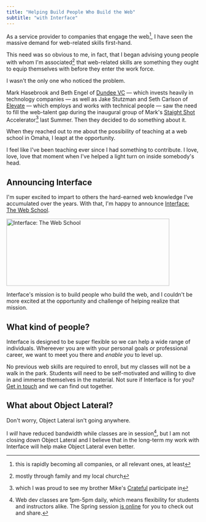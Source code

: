 ```yaml
---
title: "Helping Build People Who Build the Web"
subtitle: "with Interface"
---
```


As a service provider to companies that engage the web[^1], I have seen the massive demand for web-related skills first-hand.

This need was so obvious to me, in fact, that I began advising young people with whom I'm associated[^2] that web-related skills are something they ought to equip themselves with before they enter the work force.

I wasn't the only one who noticed the problem.

Mark Hasebrook and Beth Engel of [Dundee VC][dundee] &mdash; which invests heavily in technology companies &mdash; as well as Jake Stutzman and Seth Carlson of [Elevate][elevate] &mdash; which employs and works with technical people &mdash; saw the need to fill the web-talent gap during the inaugural group of Mark's [Staight Shot][straight-shot] Accelerator[^3] last Summer. Then they decided to do something about it.

When they reached out to me about the possibility of teaching at a web school in Omaha, I leapt at the opportunity.

I feel like I've been teaching ever since I had something to contribute. I love, love, love that moment when I've helped a light turn on inside somebody's head.

## Announcing Interface

I'm super excited to impart to others the hard-earned web knowledge I've accumulated over the years. With that, I'm happy to announce [Interface: The Web School][interface].

[<img src="/images/posts/interface-banner.png" alt="Interface: The Web School" width="425" height="175">][interface]

Interface's mission is to build people who build the web, and I couldn't be more excited at the opportunity and challenge of helping realize that mission.

## What kind of people?

Interface is designed to be super flexible so we can help a wide range of individuals. Whereever you are with your personal goals or professional career, we want to meet you there and *enable you* to level up.

No previous web skills are required to enroll, but my classes will not be a walk in the park. Students will need to be self-motivated and willing to dive in and immerse themselves in the material. Not sure if Interface is for you? <a href="mailto:jerod@interfaceschool.com">Get in touch</a> and we can find out together.

## What about Object Lateral?

Don't worry, Object Lateral isn't going anywhere.

I *will* have reduced bandwidth while classes are in session[^4], but I am not closing down Object Lateral and I believe that in the long-term my work with Interface will help make Object Lateral even better.

[^1]: this is rapidly becoming all companies, or all relevant ones, at least

[^2]: mostly through family and my local church

[^3]: which I was proud to see my brother Mike's [Crateful][crateful] participate in

[^4]: Web dev classes are 1pm-5pm daily, which means flexibility for students and instructors alike. The Spring session [is online][interface-schedule] for you to check out and share.

[dundee]:http://dundeevc.com
[elevate]:http://elevate.co
[crateful]:http://crateful.me
[straight-shot]:http://straightshot.co
[interface]:http://interfaceschool.com
[interface-schedule]:http://interfaceschool.com/#learn
